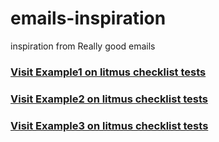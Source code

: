 # emails-inspiration
inspiration from Really good emails

### <a href="https://litmus.com/pub/f2d824a"> Visit Example1 on litmus checklist tests </a>

### <a href="https://litmus.com/pub/15679d1"> Visit Example2 on litmus checklist tests </a>

### <a href="https://litmus.com/pub/5bf4ad0"> Visit Example3 on litmus checklist tests </a>
